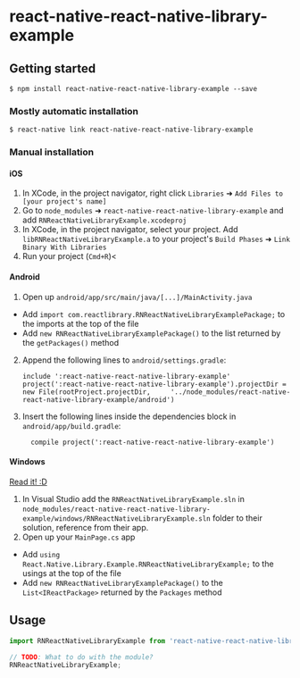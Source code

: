 
# react-native-react-native-library-example

## Getting started

`$ npm install react-native-react-native-library-example --save`

### Mostly automatic installation

`$ react-native link react-native-react-native-library-example`

### Manual installation


#### iOS

1. In XCode, in the project navigator, right click `Libraries` ➜ `Add Files to [your project's name]`
2. Go to `node_modules` ➜ `react-native-react-native-library-example` and add `RNReactNativeLibraryExample.xcodeproj`
3. In XCode, in the project navigator, select your project. Add `libRNReactNativeLibraryExample.a` to your project's `Build Phases` ➜ `Link Binary With Libraries`
4. Run your project (`Cmd+R`)<

#### Android

1. Open up `android/app/src/main/java/[...]/MainActivity.java`
  - Add `import com.reactlibrary.RNReactNativeLibraryExamplePackage;` to the imports at the top of the file
  - Add `new RNReactNativeLibraryExamplePackage()` to the list returned by the `getPackages()` method
2. Append the following lines to `android/settings.gradle`:
  	```
  	include ':react-native-react-native-library-example'
  	project(':react-native-react-native-library-example').projectDir = new File(rootProject.projectDir, 	'../node_modules/react-native-react-native-library-example/android')
  	```
3. Insert the following lines inside the dependencies block in `android/app/build.gradle`:
  	```
      compile project(':react-native-react-native-library-example')
  	```

#### Windows
[Read it! :D](https://github.com/ReactWindows/react-native)

1. In Visual Studio add the `RNReactNativeLibraryExample.sln` in `node_modules/react-native-react-native-library-example/windows/RNReactNativeLibraryExample.sln` folder to their solution, reference from their app.
2. Open up your `MainPage.cs` app
  - Add `using React.Native.Library.Example.RNReactNativeLibraryExample;` to the usings at the top of the file
  - Add `new RNReactNativeLibraryExamplePackage()` to the `List<IReactPackage>` returned by the `Packages` method


## Usage
```javascript
import RNReactNativeLibraryExample from 'react-native-react-native-library-example';

// TODO: What to do with the module?
RNReactNativeLibraryExample;
```
  